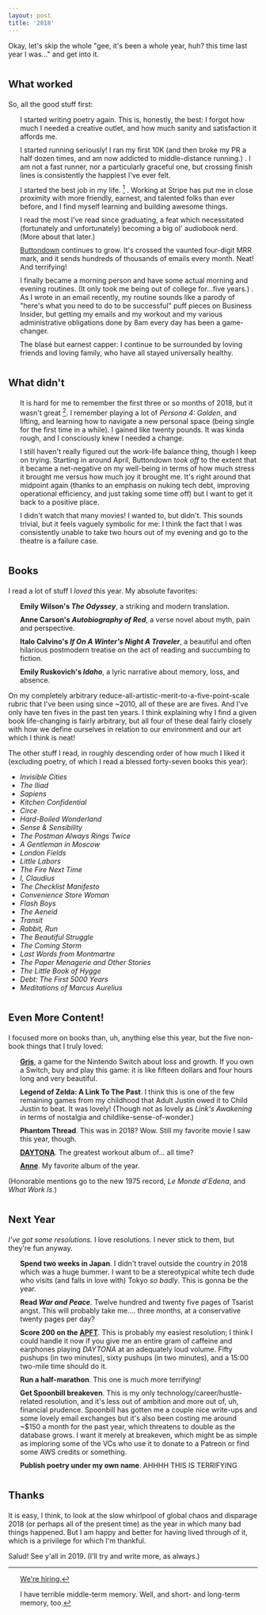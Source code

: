 ```yaml
---
layout: post
title: '2018'
---
```

<style>
ol > li {
    display: block;
    margin-bottom: 10px;
}
ol > li:before {
    margin-top: -2px;
}
h3 {
    font-size: 20px !important;
    font-weight: bold;
    margin-top: 2em;
}
</style>

Okay, let's skip the whole "gee, it's been a whole year, huh? this time last year I was..." and get into it.

### What worked

So, all the good stuff first:

1. I started writing poetry again.  This is, honestly, the best: I forgot how much I needed a creative outlet, and how much sanity and satisfaction it affords me.
2. I started running seriously!  I ran my first 10K (and then broke my PR a half dozen times, and am now addicted to middle-distance running.) . I am not a fast runner, nor a particularly graceful one, but crossing finish lines is consistently the happiest I've ever felt.
3. I started the best job in my life. [^1] . Working at Stripe has put me in close proximity with more friendly, earnest, and talented folks than ever before, and I find myself learning and building awesome things.
4. I read the most I've read since graduating, a feat which necessitated (fortunately and unfortunately) becoming a big ol' audiobook nerd.  (More about that later.)
5. [Buttondown](https://buttondown.email) continues to grow.  It's crossed the vaunted four-digit MRR mark, and it sends hundreds of thousands of emails every month.  Neat!  And terrifying!
6. I finally became a morning person and have some actual morning and evening routines.  (It only took me being out of college for...five years.) . As I wrote in an email recently, my routine sounds like a parody of "here's what you need to do to be successful" puff pieces on Business Insider, but getting my emails and my workout and my various administrative obligations done by 8am every day has been a game-changer.
7. The blasé but earnest capper: I continue to be surrounded by loving friends and loving family, who have all stayed universally healthy.

### What didn't

1. It is hard for me to remember the first three or so months of 2018, but it wasn't great [^2].  I remember playing a lot of *Persona 4: Golden*, and lifting, and learning how to navigate a new personal space (being single for the first time in a while). I gained like twenty pounds.  It was kinda rough, and I consciously knew I needed a change.
2. I still haven't really figured out the work-life balance thing, though I keep on trying.  Starting in around April, Buttondown *took off* to the extent that it became a net-negative on my well-being in terms of how much stress it brought me versus how much joy it brought me.  It's right around that midpoint again (thanks to an emphasis on nuking tech debt, improving operational efficiency, and just taking some time off) but I want to get it back to a positive place.
3. I didn't watch that many movies!  I wanted to, but didn't.  This sounds trivial, but it feels vaguely symbolic for me: I think the fact that I was consistently unable to take two hours out of my evening and go to the theatre is a failure case.

### Books

I read a lot of stuff I *loved* this year.  My absolute favorites:

1. **Emily Wilson's *The Odyssey***, a striking and modern translation.
2. **Anne Carson's *Autobiography of Red***, a verse novel about myth, pain and perspective.
3. **Italo Calvino's *If On A Winter's Night A Traveler***, a beautiful and often hilarious postmodern treatise on the act of reading and succumbing to fiction.
4. **Emily Ruskovich's *Idaho***, a lyric narrative about memory, loss, and absence.

On my completely arbitrary reduce-all-artistic-merit-to-a-five-point-scale rubric that I've been using since ~2010, all of these are are fives.  And I've only have ten fives in the past ten years.  I think explaining why I find a given book life-changing is fairly arbitrary, but all four of these deal fairly closely with how we define ourselves in relation to our environment and our art which I think is neat!

The other stuff I read, in roughly descending order of how much I liked it (excluding poetry, of which I read a blessed forty-seven books this year):

- *Invisible Cities*
- *The Iliad*
- *Sapiens*
- *Kitchen Confidential*
- *Circe*
- *Hard-Boiled Wonderland*
- *Sense & Sensibility*
- *The Postman Always Rings Twice*
- *A Gentleman in Moscow*
- *London Fields*
- *Little Labors*
- *The Fire Next Time*
- *I, Claudius*
- *The Checklist Manifesto*
- *Convenience Store Woman*
- *Flash Boys*
- *The Aeneid*
- *Transit*
- *Rabbit, Run*
- *The Beautiful Struggle*
- *The Coming Storm*
- *Last Words from Montmartre*
- *The Paper Menagerie and Other Stories*
- *The Little Book of Hygge*
- *Debt: The First 5000 Years*
- *Meditations of Marcus Aurelius*

### Even More Content!

I focused more on books than, uh, anything else this year, but the five non-book things that I truly loved:

1. **[Gris](https://www.nintendo.com/en_CA/games/detail/gris-switch)**, a game for the Nintendo Switch about loss and growth.  If you own a Switch, buy and play this game: it is like fifteen dollars and four hours long and very beautiful.
2. **Legend of Zelda: A Link To The Past**.  I think this is one of the few remaining games from my childhood that Adult Justin owed it to Child Justin to beat.  It was lovely! (Though not as lovely as *Link's Awakening* in terms of nostalgia and childlike-sense-of-wonder.)
3. **Phantom Thread**.  This was in 2018? Wow.  Still my favorite movie I saw this year, though.
4. **[DAYTONA](https://open.spotify.com/album/07bIdDDe3I3hhWpxU6tuBp)**.  The greatest workout album of... all time?
5. **[Anne](https://open.spotify.com/album/3Azclf786vim7jMEXfDceG)**. My favorite album of the year.

(Honorable mentions go to the new 1975 record, *‌Le Monde d'Edena*, and *What Work Is*.)

### Next Year

*I've got some resolutions.*  I love resolutions.  I never stick to them, but they're fun anyway.

1. **Spend two weeks in Japan**. I didn't travel outside the country in 2018 which was a huge bummer.  I want to be a stereotypical white tech dude who visits (and falls in love with) Tokyo *so badly*.  This is gonna be the year.
2. **Read *War and Peace***.  Twelve hundred and twenty five pages of Tsarist angst.  This will probably take me.... three months, at a conservative twenty pages per day?
3. **Score 200 on the [APFT](https://en.wikipedia.org/wiki/United_States_Army_Physical_Fitness_Test)**. This is probably my easiest resolution; I think I could handle it now if you give me an entire gram of caffeine and earphones playing *DAYTONA* at an adequately loud volume.  Fifty pushups (in two minutes), sixty pushups (in two minutes), and a 15:00 two-mile time should do it.
4. **Run a half-marathon**.  This one is much more terrifying!
5. **Get Spoonbill breakeven**. This is my only technology/career/hustle-related resolution, and it's less out of ambition and more out of, uh, financial prudence.  Spoonbill has gotten me a couple nice write-ups and some lovely email exchanges but it's also been costing me around ~$150 a month for the past year, which threatens to double as the database grows.  I want it merely at breakeven, which might be as simple as imploring some of the VCs who use it to donate to a Patreon or find some AWS credits or something.
6. **Publish poetry under my own name**. AHHHH THIS IS TERRIFYING

### Thanks

It is easy, I think, to look at the slow whirlpool of global chaos and disparage 2018 (or perhaps all of the present time) as the year in which many bad things happened. But I am happy and better for having lived through of it, which is a privilege for which I'm thankful.

Salud!  See y'all in 2019.  (I'll try and write more, as always.)

[^1]: [We're hiring.](https://stripe.com/jobs#openings)
[^2]: I have terrible middle-term memory.  Well, and short- and long-term memory, too.
